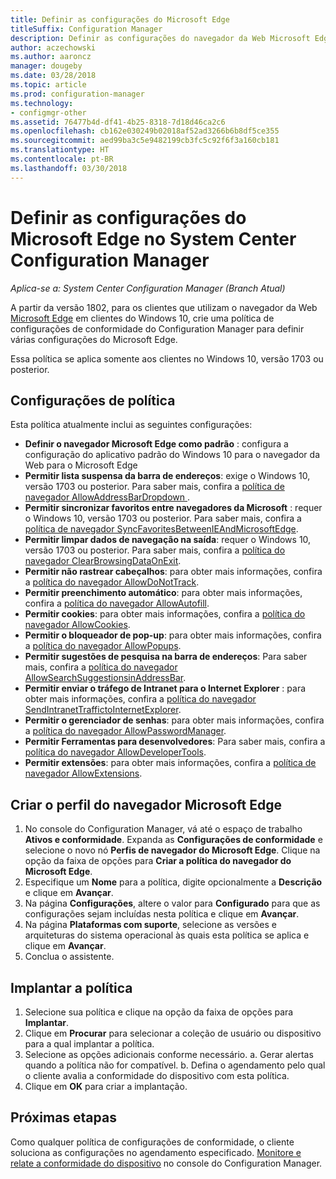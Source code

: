 ```yaml
---
title: Definir as configurações do Microsoft Edge
titleSuffix: Configuration Manager
description: Definir as configurações do navegador da Web Microsoft Edge em clientes do Windows 10
author: aczechowski
ms.author: aaroncz
manager: dougeby
ms.date: 03/28/2018
ms.topic: article
ms.prod: configuration-manager
ms.technology:
- configmgr-other
ms.assetid: 76477b4d-df41-4b25-8318-7d18d46ca2c6
ms.openlocfilehash: cb162e030249b02018af52ad3266b6b8df5ce355
ms.sourcegitcommit: aed99ba3c5e9482199cb3fc5c92f6f3a160cb181
ms.translationtype: HT
ms.contentlocale: pt-BR
ms.lasthandoff: 03/30/2018
---
```

# <a name="configure-microsoft-edge-settings-in-system-center-configuration-manager"></a>Definir as configurações do Microsoft Edge no System Center Configuration Manager

*Aplica-se a: System Center Configuration Manager (Branch Atual)*

<!-- 1357310 -->
A partir da versão 1802, para os clientes que utilizam o navegador da Web [Microsoft Edge](https://technet.microsoft.com/microsoft-edge/bb265256) em clientes do Windows 10, crie uma política de configurações de conformidade do Configuration Manager para definir várias configurações do Microsoft Edge. 

Essa política se aplica somente aos clientes no Windows 10, versão 1703 ou posterior. <!--511552-->


## <a name="policy-settings"></a>Configurações de política
Esta política atualmente inclui as seguintes configurações:
- **Definir o navegador Microsoft Edge como padrão** : configura a configuração do aplicativo padrão do Windows 10 para o navegador da Web para o Microsoft Edge
- **Permitir lista suspensa da barra de endereços**: exige o Windows 10, versão 1703 ou posterior. Para saber mais, confira a [política de navegador AllowAddressBarDropdown ](/windows/client-management/mdm/policy-csp-browser#browser-allowaddressbardropdown).
- **Permitir sincronizar favoritos entre navegadores da Microsoft** : requer o Windows 10, versão 1703 ou posterior. Para saber mais, confira a [política de navegador SyncFavoritesBetweenIEAndMicrosoftEdge](/windows/client-management/mdm/policy-csp-browser#browser-syncfavoritesbetweenieandmicrosoftedge).
- **Permitir limpar dados de navegação na saída**: requer o Windows 10, versão 1703 ou posterior. Para saber mais, confira a [política do navegador ClearBrowsingDataOnExit](/windows/client-management/mdm/policy-csp-browser#browser-clearbrowsingdataonexit).
- **Permitir não rastrear cabeçalhos**: para obter mais informações, confira a [política do navegador AllowDoNotTrack](/windows/client-management/mdm/policy-csp-browser#browser-allowdonottrack).
- **Permitir preenchimento automático**: para obter mais informações, confira a [ política do navegador AllowAutofill](/windows/client-management/mdm/policy-csp-browser#browser-allowautofill).
- **Permitir cookies**: para obter mais informações, confira a [política do navegador AllowCookies](/windows/client-management/mdm/policy-csp-browser#browser-allowcookies).
- **Permitir o bloqueador de pop-up**: para obter mais informações, confira a [política do navegador AllowPopups](/windows/client-management/mdm/policy-csp-browser#browser-allowpopups).
- **Permitir sugestões de pesquisa na barra de endereços**: Para saber mais, confira a [política do navegador AllowSearchSuggestionsinAddressBar](/windows/client-management/mdm/policy-csp-browser#browser-allowsearchsuggestionsinaddressbar).
- **Permitir enviar o tráfego de Intranet para o Internet Explorer** : para obter mais informações, confira a [política do navegador SendIntranetTraffictoInternetExplorer](/windows/client-management/mdm/policy-csp-browser#browser-sendintranettraffictointernetexplorer).
- **Permitir o gerenciador de senhas**: para obter mais informações, confira a [política do navegador AllowPasswordManager](/windows/client-management/mdm/policy-csp-browser#browser-allowpasswordmanager).
- **Permitir Ferramentas para desenvolvedores**: Para saber mais, confira a [política do navegador AllowDeveloperTools](/windows/client-management/mdm/policy-csp-browser#browser-allowdevelopertools).
- **Permitir extensões**: para obter mais informações, confira a [política de navegador AllowExtensions](/windows/client-management/mdm/policy-csp-browser#browser-allowextensions).



## <a name="create-the-microsoft-edge-browser-profile"></a>Criar o perfil do navegador Microsoft Edge

1. No console do Configuration Manager, vá até o espaço de trabalho **Ativos e conformidade**. Expanda as **Configurações de conformidade** e selecione o novo nó **Perfis de navegador do Microsoft Edge**. Clique na opção da faixa de opções para **Criar a política do navegador do Microsoft Edge**.
2. Especifique um **Nome** para a política, digite opcionalmente a **Descrição** e clique em **Avançar**.
3. Na página **Configurações**, altere o valor para **Configurado** para que as configurações sejam incluídas nesta política e clique em **Avançar**.
4. Na página **Plataformas com suporte**, selecione as versões e arquiteturas do sistema operacional às quais esta política se aplica e clique em **Avançar**. 
5. Conclua o assistente.



## <a name="deploy-the-policy"></a>Implantar a política

1. Selecione sua política e clique na opção da faixa de opções para **Implantar**.
2. Clique em **Procurar** para selecionar a coleção de usuário ou dispositivo para a qual implantar a política. 
3. Selecione as opções adicionais conforme necessário. 
    a. Gerar alertas quando a política não for compatível. 
    b. Defina o agendamento pelo qual o cliente avalia a conformidade do dispositivo com esta política.
4. Clique em **OK** para criar a implantação.



## <a name="next-steps"></a>Próximas etapas

Como qualquer política de configurações de conformidade, o cliente soluciona as configurações no agendamento especificado. [Monitore e relate a conformidade do dispositivo](/sccm/compliance/deploy-use/monitor-compliance-settings) no console do Configuration Manager.
